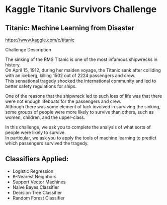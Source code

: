 # Kaggle Titanic Survivors Challenge
## Titanic: Machine Learning from Disaster  
https://www.kaggle.com/c/titanic
  
Challenge Description

The sinking of the RMS Titanic is one of the most infamous shipwrecks in history.  
On April 15, 1912, during her maiden voyage, the Titanic sank after colliding with an iceberg, killing 1502 out of 2224 passengers and crew.  
This sensational tragedy shocked the international community and led to better safety regulations for ships.  
  
One of the reasons that the shipwreck led to such loss of life was that there were not enough lifeboats for the passengers and crew.  
Although there was some element of luck involved in surviving the sinking, some groups of people were more likely to survive than others, 
such as women, children, and the upper-class.  
  
In this challenge, we ask you to complete the analysis of what sorts of people were likely to survive.  
In particular, we ask you to apply the tools of machine learning to predict which passengers survived the tragedy.  
  
## Classifiers Applied:
- Logistic Regression
- K-Nearest Neighbors
- Support Vector Machines
- Naive Bayes Classifier
- Decision Tree Classifier
- Random Forest Classifier
